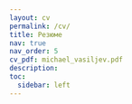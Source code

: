 ```yaml
---
layout: cv
permalink: /cv/
title: Резюме
nav: true
nav_order: 5
cv_pdf: michael_vasiljev.pdf
description:
toc:
  sidebar: left
---
```

